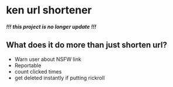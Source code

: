 # ken url shortener
##### !!! this project is no longer update !!!
## What does it do more than just shorten url?
* Warn user about NSFW link
* Reportable
* count clicked times
* get deleted instantly if putting rickroll
